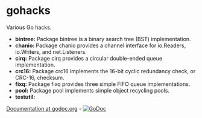 gohacks
=======

Various Go hacks.

- **bintree:** Package bintree is a binary search tree (BST) implementation.
- **chanio:** Package chanio provides a channel interface for io.Readers, io.Writers, and net.Listeners.
- **cirq:** Package cirq provides a circular double-ended queue implementation.
- **crc16:** Package crc16 implements the 16-bit cyclic redundancy check, or CRC-16, checksum.
- **fixq:** Package fixq provides three simple FIFO queue implementations.
- **pool:** Package pool implements simple object recycling pools.
- **testutil:** 

[Documentation at godoc.org](https://godoc.org/github.com/npat-efault/gohacks) - 
[![GoDoc](https://godoc.org/github.com/npat-efault/gohacks?status.svg)](https://godoc.org/github.com/npat-efault/gohacks)

